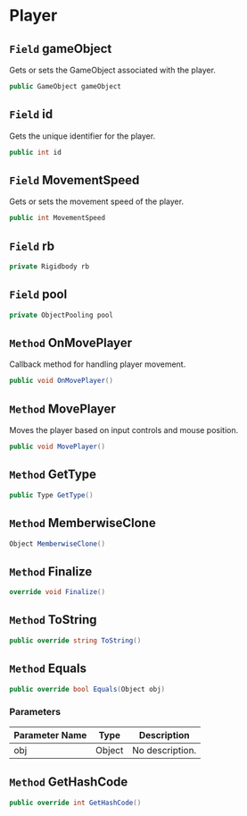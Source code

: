 # Player

## `Field` gameObject
Gets or sets the GameObject associated with the player.
```csharp
public GameObject gameObject
```


## `Field` id
Gets the unique identifier for the player.
```csharp
public int id
```


## `Field` MovementSpeed
Gets or sets the movement speed of the player.
```csharp
public int MovementSpeed
```


## `Field` rb

```csharp
private Rigidbody rb
```


## `Field` pool

```csharp
private ObjectPooling pool
```


## `Method` OnMovePlayer
Callback method for handling player movement.
```csharp
public void OnMovePlayer()
```


## `Method` MovePlayer
Moves the player based on input controls and mouse position.
```csharp
public void MovePlayer()
```


## `Method` GetType

```csharp
public Type GetType()
```


## `Method` MemberwiseClone

```csharp
Object MemberwiseClone()
```


## `Method` Finalize

```csharp
override void Finalize()
```


## `Method` ToString

```csharp
public override string ToString()
```


## `Method` Equals

```csharp
public override bool Equals(Object obj)
```
### Parameters

| Parameter Name | Type | Description |
| --------- | --------- | --------- |
| obj | Object | No description. |


## `Method` GetHashCode

```csharp
public override int GetHashCode()
```

